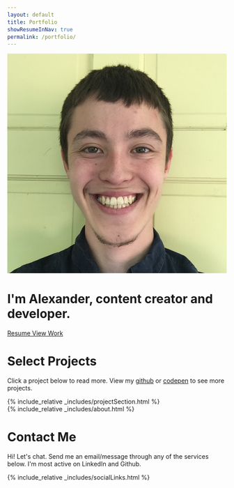 ```yaml
---
layout: default
title: Portfolio
showResumeInNav: true
permalink: /portfolio/
---
```

<div class="portfolio-container">
  <div class="landing-wrap">
    <div class="landing-wrap-content">
      <img class="my-face" src="/assets/images/face_small.jpg" alt="My Face"/>
      <h1 class="portfolio-description">
        I'm Alexander, content creator and developer. 
        <i class="far fa-smile"></i>
      </h1>
      <div class="btn-group">
        <a class="btn" href="/assets/alexander_cannon_resume.pdf" download>
          Resume <i class="far fa-file-alt"></i>
        </a>
        <a class="btn btn-primary" href="#gallery">View Work</a>
      </div>
    </div>
  </div>

  <div id="gallery" class="section">
    <h1>Select Projects</h1>
    <p>Click a project below to read more. View my <a href="https://github.com/Alex-Cannon" target="_blank" rel="noopener noreferrer">github</a> or <a href="https://codepen.io/Alex_Cannon/" target="_blank" rel="noopener noreferrer">codepen</a> to see more projects.
    </p>
    {% include_relative _includes/projectSection.html %}
  </div>

  <div class="about-container">
    {% include_relative _includes/about.html %}
  </div>

  <div class="section" id="contact">
    <h1>Contact Me</h1>
    <p>Hi! Let's chat. Send me an email/message through any of the services below. I'm most active on LinkedIn and Github.</p>
    {% include_relative _includes/socialLinks.html %}
  </div>
</div>
